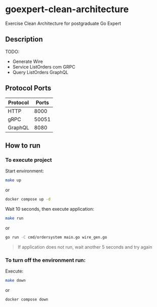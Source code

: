 # goexpert-clean-architecture
Exercise Clean Architecture for postgraduate Go Expert

## Description

TODO:
- Generate Wire
- Service ListOrders com GRPC
- Query ListOrders GraphQL

## Protocol Ports

| Protocol | Ports |
|----------|-------|
|   HTTP   |  8000 |
|   gRPC   | 50051 |
|  GraphQL |  8080 |

## How to run

### To execute project

Start environment:
```bash
make up
```
or
```bash
docker compose up -d
```

Wait 10 seconds, then execute application:
```bash
make run
```
or
```bash
go run -C cmd/ordersystem main.go wire_gen.go
```
> If application does not run, wait another 5 seconds and try again

### To turn off the environment run:
Execute:
```bash
make down
```
or
```
docker compose down
```

